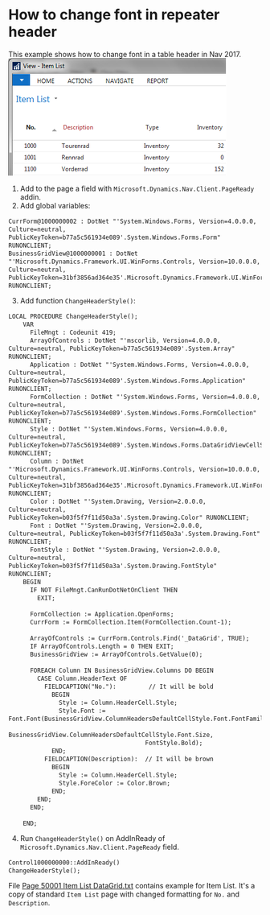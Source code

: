 # How to change font in repeater header
This example shows how to change font in a table header in Nav 2017.
![ItemList](Img/ItemList.png)
1. Add to the page a field with `Microsoft.Dynamics.Nav.Client.PageReady` addin.
2. Add global variables:
```
CurrForm@1000000002 : DotNet "'System.Windows.Forms, Version=4.0.0.0, Culture=neutral, PublicKeyToken=b77a5c561934e089'.System.Windows.Forms.Form" RUNONCLIENT;
BusinessGridView@1000000001 : DotNet "'Microsoft.Dynamics.Framework.UI.WinForms.Controls, Version=10.0.0.0, Culture=neutral, PublicKeyToken=31bf3856ad364e35'.Microsoft.Dynamics.Framework.UI.WinForms.Controls.BusinessGridView" RUNONCLIENT;
```
3. Add function `ChangeHeaderStyle()`: 
```
LOCAL PROCEDURE ChangeHeaderStyle();
    VAR
      FileMngt : Codeunit 419;
      ArrayOfControls : DotNet "'mscorlib, Version=4.0.0.0, Culture=neutral, PublicKeyToken=b77a5c561934e089'.System.Array" RUNONCLIENT;
      Application : DotNet "'System.Windows.Forms, Version=4.0.0.0, Culture=neutral, PublicKeyToken=b77a5c561934e089'.System.Windows.Forms.Application" RUNONCLIENT;
      FormCollection : DotNet "'System.Windows.Forms, Version=4.0.0.0, Culture=neutral, PublicKeyToken=b77a5c561934e089'.System.Windows.Forms.FormCollection" RUNONCLIENT;
      Style : DotNet "'System.Windows.Forms, Version=4.0.0.0, Culture=neutral, PublicKeyToken=b77a5c561934e089'.System.Windows.Forms.DataGridViewCellStyle" RUNONCLIENT;
      Column : DotNet "'Microsoft.Dynamics.Framework.UI.WinForms.Controls, Version=10.0.0.0, Culture=neutral, PublicKeyToken=31bf3856ad364e35'.Microsoft.Dynamics.Framework.UI.WinForms.Controls.BusinessGridViewColumn" RUNONCLIENT;
      Color : DotNet "'System.Drawing, Version=2.0.0.0, Culture=neutral, PublicKeyToken=b03f5f7f11d50a3a'.System.Drawing.Color" RUNONCLIENT;
      Font : DotNet "'System.Drawing, Version=2.0.0.0, Culture=neutral, PublicKeyToken=b03f5f7f11d50a3a'.System.Drawing.Font" RUNONCLIENT;
      FontStyle : DotNet "'System.Drawing, Version=2.0.0.0, Culture=neutral, PublicKeyToken=b03f5f7f11d50a3a'.System.Drawing.FontStyle" RUNONCLIENT;
    BEGIN
      IF NOT FileMngt.CanRunDotNetOnClient THEN
        EXIT;

      FormCollection := Application.OpenForms;
      CurrForm := FormCollection.Item(FormCollection.Count-1);

      ArrayOfControls := CurrForm.Controls.Find('_DataGrid', TRUE);
      IF ArrayOfControls.Length = 0 THEN EXIT;
      BusinessGridView := ArrayOfControls.GetValue(0);

      FOREACH Column IN BusinessGridView.Columns DO BEGIN
        CASE Column.HeaderText OF
          FIELDCAPTION("No."):         // It will be bold
            BEGIN
              Style := Column.HeaderCell.Style;
              Style.Font := Font.Font(BusinessGridView.ColumnHeadersDefaultCellStyle.Font.FontFamily,
                                      BusinessGridView.ColumnHeadersDefaultCellStyle.Font.Size,
                                      FontStyle.Bold);
            END;
          FIELDCAPTION(Description):  // It will be brown
            BEGIN
              Style := Column.HeaderCell.Style;
              Style.ForeColor := Color.Brown;
            END;
        END;
      END;

    END;
```
4. Run `ChangeHeaderStyle()` on AddInReady of `Microsoft.Dynamics.Nav.Client.PageReady` field.
```
Control1000000000::AddInReady()
ChangeHeaderStyle();
```
File [Page 50001 Item List DataGrid.txt](Objects/Page%2050001%20Item%20List%20DataGrid.txt) contains example for Item List. It's a copy of standard `Item List` page with changed formatting for `No.` and `Description`.
